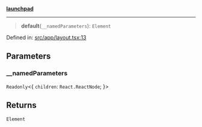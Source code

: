 [**launchpad**](index.md)

***

> **default**(`__namedParameters`): `Element`

Defined in: [src/app/layout.tsx:13](https://github.com/victorbratov/launchpad/blob/3cec89d9fa4be2794c552b4b2e488c08b6798868/src/app/layout.tsx#L13)

## Parameters

### \_\_namedParameters

`Readonly`\<\{ `children`: `React.ReactNode`; \}\>

## Returns

`Element`

